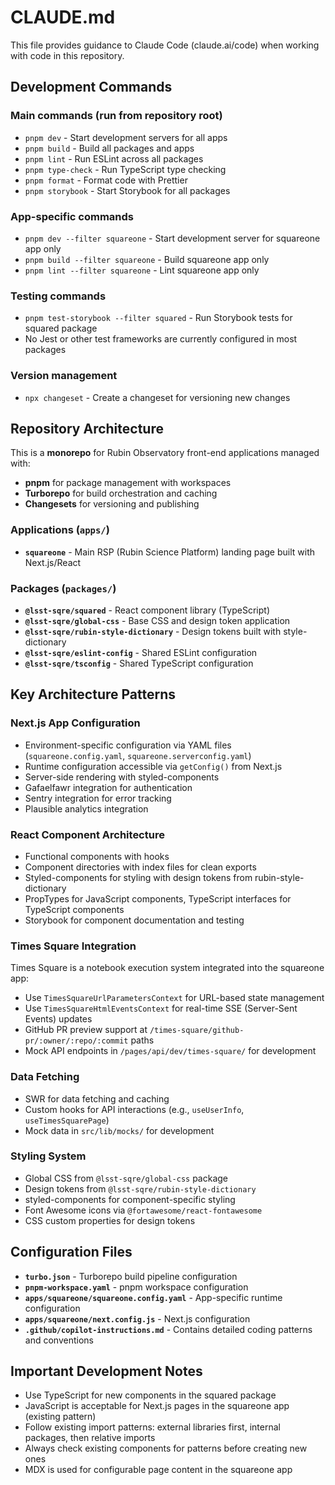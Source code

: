 # CLAUDE.md

This file provides guidance to Claude Code (claude.ai/code) when working with code in this repository.

## Development Commands

### Main commands (run from repository root)
- `pnpm dev` - Start development servers for all apps
- `pnpm build` - Build all packages and apps 
- `pnpm lint` - Run ESLint across all packages
- `pnpm type-check` - Run TypeScript type checking
- `pnpm format` - Format code with Prettier
- `pnpm storybook` - Start Storybook for all packages

### App-specific commands
- `pnpm dev --filter squareone` - Start development server for squareone app only
- `pnpm build --filter squareone` - Build squareone app only
- `pnpm lint --filter squareone` - Lint squareone app only

### Testing commands
- `pnpm test-storybook --filter squared` - Run Storybook tests for squared package
- No Jest or other test frameworks are currently configured in most packages

### Version management
- `npx changeset` - Create a changeset for versioning new changes

## Repository Architecture

This is a **monorepo** for Rubin Observatory front-end applications managed with:
- **pnpm** for package management with workspaces
- **Turborepo** for build orchestration and caching
- **Changesets** for versioning and publishing

### Applications (`apps/`)
- **`squareone`** - Main RSP (Rubin Science Platform) landing page built with Next.js/React

### Packages (`packages/`)
- **`@lsst-sqre/squared`** - React component library (TypeScript)
- **`@lsst-sqre/global-css`** - Base CSS and design token application
- **`@lsst-sqre/rubin-style-dictionary`** - Design tokens built with style-dictionary
- **`@lsst-sqre/eslint-config`** - Shared ESLint configuration
- **`@lsst-sqre/tsconfig`** - Shared TypeScript configuration

## Key Architecture Patterns

### Next.js App Configuration
- Environment-specific configuration via YAML files (`squareone.config.yaml`, `squareone.serverconfig.yaml`)
- Runtime configuration accessible via `getConfig()` from Next.js
- Server-side rendering with styled-components
- Gafaelfawr integration for authentication
- Sentry integration for error tracking
- Plausible analytics integration

### React Component Architecture
- Functional components with hooks
- Component directories with index files for clean exports
- Styled-components for styling with design tokens from rubin-style-dictionary
- PropTypes for JavaScript components, TypeScript interfaces for TypeScript components
- Storybook for component documentation and testing

### Times Square Integration
Times Square is a notebook execution system integrated into the squareone app:
- Use `TimesSquareUrlParametersContext` for URL-based state management
- Use `TimesSquareHtmlEventsContext` for real-time SSE (Server-Sent Events) updates
- GitHub PR preview support at `/times-square/github-pr/:owner/:repo/:commit` paths
- Mock API endpoints in `/pages/api/dev/times-square/` for development

### Data Fetching
- SWR for data fetching and caching
- Custom hooks for API interactions (e.g., `useUserInfo`, `useTimesSquarePage`)
- Mock data in `src/lib/mocks/` for development

### Styling System
- Global CSS from `@lsst-sqre/global-css` package
- Design tokens from `@lsst-sqre/rubin-style-dictionary`
- styled-components for component-specific styling
- Font Awesome icons via `@fortawesome/react-fontawesome`
- CSS custom properties for design tokens

## Configuration Files
- **`turbo.json`** - Turborepo build pipeline configuration
- **`pnpm-workspace.yaml`** - pnpm workspace configuration
- **`apps/squareone/squareone.config.yaml`** - App-specific runtime configuration
- **`apps/squareone/next.config.js`** - Next.js configuration
- **`.github/copilot-instructions.md`** - Contains detailed coding patterns and conventions

## Important Development Notes
- Use TypeScript for new components in the squared package
- JavaScript is acceptable for Next.js pages in the squareone app (existing pattern)
- Follow existing import patterns: external libraries first, internal packages, then relative imports
- Always check existing components for patterns before creating new ones
- MDX is used for configurable page content in the squareone app
